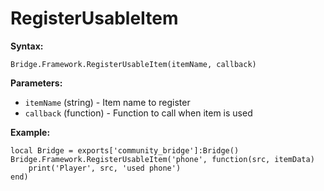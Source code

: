 # RegisterUsableItem

**Syntax:**

```
Bridge.Framework.RegisterUsableItem(itemName, callback)
```

**Parameters:**

* `itemName` (string) - Item name to register
* `callback` (function) - Function to call when item is used

**Example:**

```
local Bridge = exports['community_bridge']:Bridge()
Bridge.Framework.RegisterUsableItem('phone', function(src, itemData)
    print('Player', src, 'used phone')
end)
```
